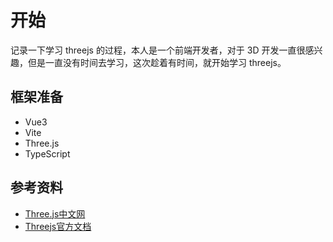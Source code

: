 # 开始

记录一下学习 threejs 的过程，本人是一个前端开发者，对于 3D 开发一直很感兴趣，但是一直没有时间去学习，这次趁着有时间，就开始学习 threejs。

## 框架准备

- Vue3
- Vite
- Three.js
- TypeScript

## 参考资料

- [Three.js中文网](http://www.webgl3d.cn/)
- [Threejs官方文档](https://threejs.org/)

